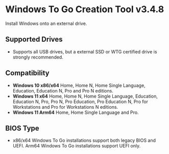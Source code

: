 # Windows To Go Creation Tool v3.4.8
Install Windows onto an external drive.

## Supported Drives
- Supports all USB drives, but a external SSD or WTG certified drive is strongly recommended.

## Compatibility
- **Windows 10 x86/x64** Home, Home N, Home Single Language, Education, Education N, Pro and Pro N editions.
- **Windows 11 x64** Home, Home N, Home Single Language, Education, Education N, Pro, Pro N, Pro Education, Pro Education N, Pro for Workstations and Pro for Workstations N editions.  
- **Windows 11 Arm64** Home, Home Single Language and Pro.

## BIOS Type
- x86/x64 Windows To Go installations support both legacy BIOS and UEFI. Arm64 Windows To Go installations support UEFI only.
